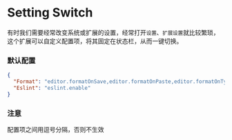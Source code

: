 # Setting Switch

有时我们需要经常改变系统或扩展的设置，经常打开`设置`、`扩展设置`就比较繁琐，这个扩展可以自定义配置项，将其固定在状态栏，从而一键切换。

### 默认配置

```json
{
  "Format": "editor.formatOnSave,editor.formatOnPaste,editor.formatOnType",
  "Eslint": "eslint.enable"
}
```

### 注意

配置项之间用逗号分隔，否则不生效

